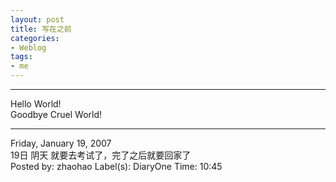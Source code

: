 ```yaml
---
layout: post
title: 写在之前
categories:
- Weblog
tags:
- me
---
```

**********
Hello World!    
Goodbye Cruel World!
**********
Friday, January 19, 2007    
19日 阴天 就要去考试了，完了之后就要回家了    
Posted by: zhaohao Label(s): DiaryOne Time: 10:45 